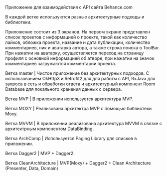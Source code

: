 Приложение для взаимодействия с API сайта Behance.com

В каждой ветке используются разные архитектурные подходы и библиотеки. 

Приложение состоит из 3 экранов. 
На первом экране представлен список проектов с информацией о проекте,
такой как количество лайков, обложка проекта, название и дата публикации,
количество комментариев, ник и аватарка автора, а также строка поиска в ToolBar. При нажатии на аватарку, 
осуществляется переход на страницу профиля с основной информацией об атворе,
при нажатии на значок комментариев загружаются комментарии проекта.

Ветка master | Чистое приложение без архитектурных подходов. C использованием OkHttp3 и Retrofit2 для для работы с API, RxJava для запроса в сеть и обработки ответа и архитектурный компонент Room Database для локального хранения данных с сервера. 

Ветка MVP | В приложении используется архитектура MVP.

Ветка MOXY | Реализована архитектра MVP с помощью библиотеки Moxy.

Ветка MVVM | В приложении реализована архитектура MVVM в связке с архитектрным компонентом DataBinding.

Ветка ArchComp | Используется Paging Library для списков в приложении.

Ветка Dagger2 | MVP + Dagger2.

Ветка CleanArchitecture | MVP(Moxy) + Dagger2 + Clean Architecture (Presenter, Data, Domain)
